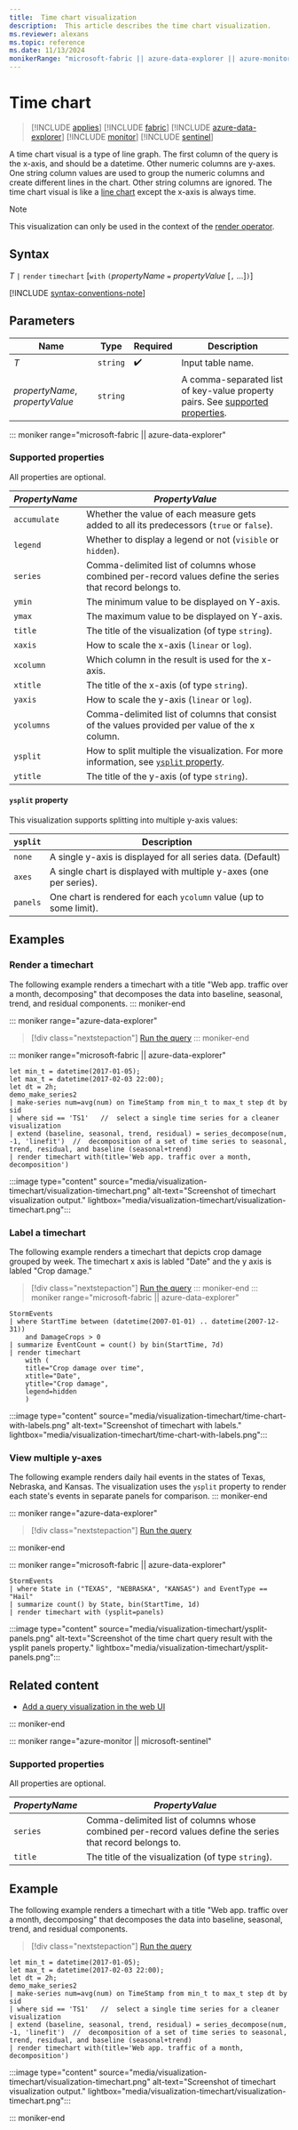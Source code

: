 ```yaml
---
title:  Time chart visualization
description:  This article describes the time chart visualization.
ms.reviewer: alexans
ms.topic: reference
ms.date: 11/13/2024
monikerRange: "microsoft-fabric || azure-data-explorer || azure-monitor || microsoft-sentinel"
---
```

# Time chart

> [!INCLUDE [applies](../includes/applies-to-version/applies.md)] [!INCLUDE [fabric](../includes/applies-to-version/fabric.md)] [!INCLUDE [azure-data-explorer](../includes/applies-to-version/azure-data-explorer.md)] [!INCLUDE [monitor](../includes/applies-to-version/monitor.md)] [!INCLUDE [sentinel](../includes/applies-to-version/sentinel.md)]

A time chart visual is a type of line graph. The first column of the query is the x-axis, and should be a datetime. Other numeric columns are y-axes. One string column values are used to group the numeric columns and create different lines in the chart. Other string columns are ignored. The time chart visual is like a [line chart](visualization-linechart.md) except the x-axis is always time.

> [!NOTE]
> This visualization can only be used in the context of the [render operator](render-operator.md).

## Syntax

*T* `|` `render` `timechart` [`with` `(`*propertyName* `=` *propertyValue* [`,` ...]`)`]

[!INCLUDE [syntax-conventions-note](../includes/syntax-conventions-note.md)]

## Parameters

| Name | Type | Required | Description |
| -- | -- | -- | -- |
| *T* | `string` |  :heavy_check_mark: | Input table name.
| *propertyName*, *propertyValue* | `string` | | A comma-separated list of key-value property pairs. See [supported properties](#supported-properties).|

::: moniker range="microsoft-fabric || azure-data-explorer"

### Supported properties

All properties are optional.

|*PropertyName*|*PropertyValue*                                                                   |
|--------------|----------------------------------------------------------------------------------|
|`accumulate`  |Whether the value of each measure gets added to all its predecessors (`true` or `false`).|
|`legend`      |Whether to display a legend or not (`visible` or `hidden`).                       |
|`series`      |Comma-delimited list of columns whose combined per-record values define the series that record belongs to.|
|`ymin`        |The minimum value to be displayed on Y-axis.                                      |
|`ymax`        |The maximum value to be displayed on Y-axis.                                      |
|`title`       |The title of the visualization (of type `string`).                                |
|`xaxis`       |How to scale the x-axis (`linear` or `log`).                                      |
|`xcolumn`     |Which column in the result is used for the x-axis.                                |
|`xtitle`      |The title of the x-axis (of type `string`).                                       |
|`yaxis`       |How to scale the y-axis (`linear` or `log`).                                      |
|`ycolumns`    |Comma-delimited list of columns that consist of the values provided per value of the x column.|
|`ysplit`      |How to split multiple the visualization. For more information, see [`ysplit` property](#ysplit-property).                             |
|`ytitle`      |The title of the y-axis (of type `string`).                                       |

#### `ysplit` property

This visualization supports splitting into multiple y-axis values:

|`ysplit`  |Description                                                       |
|----------|------------------------------------------------------------------|
|`none`    |A single y-axis is displayed for all series data. (Default)       |
|`axes`    |A single chart is displayed with multiple y-axes (one per series).|
|`panels`  |One chart is rendered for each `ycolumn` value (up to some limit).|

## Examples

### Render a timechart

The following example renders a timechart with a title "Web app. traffic over a month, decomposing" that decomposes the data into baseline, seasonal, trend, and residual components.
::: moniker-end

::: moniker range="azure-data-explorer"
> [!div class="nextstepaction"]
> <a href="https://dataexplorer.azure.com/clusters/help/databases/Samples?query=H4sIAAAAAAAAA3WQ3WqDQBCF7%2FMU506l2qilFBp8igR6KRsd49L9kXXy09KH72xioIX2aneYM%2Bd8M4YYVruW0aBXTKwtpXVZvRRlVZTP2WZlokJd%2FlLURfmEun4ty0XXR1E9blY9Wd9a9U7tTEHTXK%2B%2BEMviVsIdbaNOh1TeDN5hJ6ZbVnbCELxdiNgvwTPTFL33H5h1D%2FE6jxToWjQNkt22SgCs18BMhjqGkp47GEKkxRI6%2BCCNzpByFHDS81EZ%2FalYeyeWdGFyPdK9Eg%2FtKJcxNXunTA4O0soRSBJlKJMtb55tT523k58prpKjqHIkcXrQnGQ3pLtExyD4IcLJreTzE06W%2FTcvhxKyOxjSu%2FDhqssEPr6yUzTsRhUYZ81jypoNNckb7aGm6VFs1TDoDv5E8RLWOx7z33xJ9g1PIpCWEgIAAA%3D%3D" target="_blank">Run the query</a>
::: moniker-end

::: moniker range="microsoft-fabric || azure-data-explorer"

```kusto
let min_t = datetime(2017-01-05);
let max_t = datetime(2017-02-03 22:00);
let dt = 2h;
demo_make_series2
| make-series num=avg(num) on TimeStamp from min_t to max_t step dt by sid 
| where sid == 'TS1'   //  select a single time series for a cleaner visualization
| extend (baseline, seasonal, trend, residual) = series_decompose(num, -1, 'linefit')  //  decomposition of a set of time series to seasonal, trend, residual, and baseline (seasonal+trend)
| render timechart with(title='Web app. traffic over a month, decomposition')
```

:::image type="content" source="media/visualization-timechart/visualization-timechart.png" alt-text="Screenshot of timechart visualization output." lightbox="media/visualization-timechart/visualization-timechart.png":::

### Label a timechart

The following example renders a timechart that depicts crop damage grouped by week. The timechart x axis is labled "Date" and the y axis is labled "Crop damage."


> [!div class="nextstepaction"]
> <a href="https://dataexplorer.azure.com/clusters/help/databases/Samples?query=H4sIAAAAAAAAA2WOQQrCMBBF957i01UCVlpddFU36gn0AqkZbKBJJR2tiod3GoogDgMz/JnP+0fuoz/cKfCweGNsKRKObCKfnCc0xCNRgLKGiUVR66Ko8qKU1lit8KuX63xTao0FpEyw2BtvLrSL/XXAFoUQhpv3JroXIUF3/S0wapynqTSaJxoX1DfBEpXVYosULEVMqHMrt0QYHbdQaWXHHdXZRJJMExT9fTZky/TymH/2EnmWnv+2+dLRRYh166ylkBT9AeKYKXcqAQAA" target="_blank">Run the query</a>
::: moniker-end
::: moniker range="microsoft-fabric || azure-data-explorer"

```kusto
StormEvents
| where StartTime between (datetime(2007-01-01) .. datetime(2007-12-31)) 
    and DamageCrops > 0
| summarize EventCount = count() by bin(StartTime, 7d)
| render timechart
    with (
    title="Crop damage over time",
    xtitle="Date",
    ytitle="Crop damage",
    legend=hidden
    )
```

:::image type="content" source="media/visualization-timechart/time-chart-with-labels.png" alt-text="Screenshot of timechart with labels." lightbox="media/visualization-timechart/time-chart-with-labels.png":::

### View multiple y-axes

The following example renders daily hail events in the states of Texas, Nebraska, and Kansas. The visualization uses the `ysplit` property to render each state's events in separate panels for comparison.
::: moniker-end

::: moniker range="azure-data-explorer"

> [!div class="nextstepaction"]
> <a href="https://dataexplorer.azure.com/clusters/help/databases/Samples?query=H4sIAAAAAAAAAyWMsQqDMBiE90Lf4ciUgEsfwCEFoSA4GIeuUX8wYKIkvxVLH76x3e6+4zvDS/TViwKn6+WDfaJIMGyZ4AKk6KqnNqKAaKp7q02tz1zrxmSqYMOIn9wdK6EsIR7WzeJ8Spv3Nro3YVi2wFKhP/7HBXoXZI6RO+dzvY3qNCKFkSI4s2HKI3bHE+SR1tlxudpAc1JfbEl6kbAAAAA=" target="_blank">Run the query</a>

::: moniker-end

::: moniker range="microsoft-fabric || azure-data-explorer"
```kusto
StormEvents
| where State in ("TEXAS", "NEBRASKA", "KANSAS") and EventType == "Hail"
| summarize count() by State, bin(StartTime, 1d)
| render timechart with (ysplit=panels)
```

:::image type="content" source="media/visualization-timechart/ysplit-panels.png" alt-text="Screenshot of the time chart query result with the ysplit panels property." lightbox="media/visualization-timechart/ysplit-panels.png":::

## Related content

* [Add a query visualization in the web UI](/azure/data-explorer/add-query-visualization)

::: moniker-end

::: moniker range="azure-monitor || microsoft-sentinel"

### Supported properties

All properties are optional.

|*PropertyName*|*PropertyValue*|
|--------------|----------------------------------------------------------------------------------|
|`series`      |Comma-delimited list of columns whose combined per-record values define the series that record belongs to.|
|`title`       |The title of the visualization (of type `string`). |

## Example

The following example renders a timechart with a title "Web app. traffic over a month, decomposing" that decomposes the data into baseline, seasonal, trend, and residual components.

> [!div class="nextstepaction"]
> <a href="https://dataexplorer.azure.com/clusters/help/databases/Samples?query=H4sIAAAAAAAAA3WQ3WqEQAyF7/cpcqdS7aqlFLr4FLvQS4ka16HzIzPZn5Y+fDOrCy20V5mQk3O+jCYGo2zL0MCATKwMpXVZvRRlVZTP2W6jowKvfynqonyCun4ty1U3RFE97TYDGdcafKc2kFcU6s0XxLZYWrAn0+D5mErNwFk4iOme0cwwemdWInZrcGCao3f3AUENIF6XiTzdmqaB5LCvEgDYbgECaeoZUGb2qAkiLayho/My6DWhJQ9nFU6o1SeyclYs6cpkB0g7FA9lKZc1DM6izoG9jHLwJImylMmVi2c7UO/M7ALFU3IoqhySuD0qTrIF6S5RMQjcGOHkr+TxE06O/TcvBxSyOxikd+HDTZcJfKxyUzTsJ/QMF8VTyoo1NckbdYDz/Ci2OI6qXxiMszzlv+mS7BvAR09lEAIAAA==" target="_blank">Run the query</a>

```kusto
let min_t = datetime(2017-01-05);
let max_t = datetime(2017-02-03 22:00);
let dt = 2h;
demo_make_series2
| make-series num=avg(num) on TimeStamp from min_t to max_t step dt by sid 
| where sid == 'TS1'   //  select a single time series for a cleaner visualization
| extend (baseline, seasonal, trend, residual) = series_decompose(num, -1, 'linefit')  //  decomposition of a set of time series to seasonal, trend, residual, and baseline (seasonal+trend)
| render timechart with(title='Web app. traffic of a month, decomposition')
```

:::image type="content" source="media/visualization-timechart/visualization-timechart.png" alt-text="Screenshot of timechart visualization output." lightbox="media/visualization-timechart/visualization-timechart.png":::

::: moniker-end
